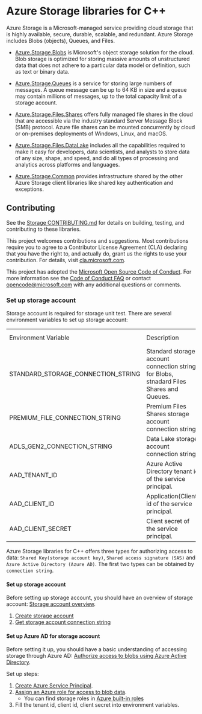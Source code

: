 # Azure Storage libraries for C++

Azure Storage is a Microsoft-managed service providing cloud storage that is highly available, secure, durable, scalable, and redundant. Azure Storage includes Blobs (objects), Queues, and Files.

- [Azure.Storage.Blobs](https://github.com/Azure/azure-sdk-for-cpp/blob/main/sdk/storage/azure-storage-blobs/README.md) is Microsoft's object storage solution for the cloud. Blob storage is optimized for storing massive amounts of unstructured data that does not adhere to a particular data model or definition, such as text or binary data.

- [Azure.Storage.Queues](https://github.com/Azure/azure-sdk-for-cpp/blob/main/sdk/storage/azure-storage-queues/README.md) is a service for storing large numbers of messages.  A queue message can be up to 64 KB in size and a queue may contain millions of messages, up to the total capacity limit of a storage account.

- [Azure.Storage.Files.Shares](https://github.com/Azure/azure-sdk-for-cpp/blob/main/sdk/storage/azure-storage-files-shares/README.md) offers fully managed file shares in the cloud that are accessible via the industry standard Server Message Block (SMB) protocol.  Azure file shares can be mounted concurrently by cloud or on-premises deployments of Windows, Linux, and macOS.

- [Azure.Storage.Files.DataLake](https://github.com/Azure/azure-sdk-for-cpp/blob/main/sdk/storage/azure-storage-files-datalake/README.md) includes all the capabilities required to make it easy for developers, data scientists, and analysts to store data of any size, shape, and speed, and do all types of processing and analytics across platforms and languages.

- [Azure.Storage.Common](https://github.com/Azure/azure-sdk-for-cpp/blob/main/sdk/storage/azure-storage-common/README.md) provides infrastructure shared by the other Azure Storage client libraries like shared key authentication and exceptions.

## Contributing

See the [Storage CONTRIBUTING.md][storage_contrib] for details on building,
testing, and contributing to these libraries.

This project welcomes contributions and suggestions.  Most contributions require
you to agree to a Contributor License Agreement (CLA) declaring that you have
the right to, and actually do, grant us the rights to use your contribution. For
details, visit [cla.microsoft.com][cla].

This project has adopted the [Microsoft Open Source Code of Conduct][coc].
For more information see the [Code of Conduct FAQ][coc_faq]
or contact [opencode@microsoft.com][coc_contact] with any
additional questions or comments.

### Set up storage account

Storage account is required for storage unit test. There are several environment variables to set up storage account:

<center>

<table>
<tr>
<td>Environment Variable</td>
<td>Description</td>
<td>Test scope</td>
</tr>
<tr>
<td>STANDARD_STORAGE_CONNECTION_STRING</td>
<td>Standard storage account connection string for Blobs, stnadard Files Shares and Queues.</td>
<td>Blobs,<br>Standard Files Shares,<br>Queues </td>
</tr>
<tr>
<td>PREMIUM_FILE_CONNECTION_STRING</td>
<td>Premium Files Shares storage account connection string.</td>
<td>Premium Files Shares</td>
</tr>
<tr>
<td>ADLS_GEN2_CONNECTION_STRING</td>
<td>Data Lake storage account connection string.</td>
<td>Data Lake</td></tr>
<tr>
<td>AAD_TENANT_ID</td>
<td>Azure Active Directory tenant id of the service principal.</td>
<td rowspan="3">Blobs,<br>Data Lake,<br>Files Shares,<br>Queues </td>
</tr>
<tr>
<td>AAD_CLIENT_ID</td>
<td>Application(Client) id of the service principal.</td>
</tr>
<tr>
<td>AAD_CLIENT_SECRET</td>
<td>Client secret of the service principal.</td>
</tr>
</table>

</center>

Azure Storage libraries for C++ offers three types for authorizing access to data: `Shared Key(storage account key)`, `Shared access signature (SAS)` and `Azure Active Directory (Azure AD)`. 
The first two types can be obtained by `connection string`.

#### Set up storage account 
Before setting up storage account, you should have an overview of storage account: [Storage account overview](https://learn.microsoft.com/en-us/azure/storage/common/storage-account-overview).
1. [Create storage account](https://learn.microsoft.com/en-us/azure/storage/common/storage-account-create?tabs=azure-portal)
2. [Get storage account connection string](https://learn.microsoft.com/en-us/azure/storage/common/storage-account-create?tabs=azure-portal)

#### Set up Azure AD for storage account
Before setting it up, you should have a basic understanding of accessing storage through Azure AD: [Authorize access to blobs using Azure Active Directory](https://learn.microsoft.com/en-us/azure/storage/blobs/authorize-access-azure-active-directory).

Set up steps:
1. [Create Azure Service Principal](https://learn.microsoft.com/en-us/purview/create-service-principal-azure).
2. [Assign an Azure role for access to blob data](https://learn.microsoft.com/en-us/azure/storage/blobs/assign-azure-role-data-access?tabs=portal).
	- You can find storage roles in [Azure built-in roles](https://learn.microsoft.com/en-us/azure/role-based-access-control/built-in-roles)
3. Fill the tenant id, client id, client secret into environment variables.

<!-- LINKS -->
[storage_contrib]: https://github.com/Azure/azure-sdk-for-cpp/blob/main/CONTRIBUTING.md
[cla]: https://cla.microsoft.com
[coc]: https://opensource.microsoft.com/codeofconduct/
[coc_faq]: https://opensource.microsoft.com/codeofconduct/faq/
[coc_contact]: mailto:opencode@microsoft.com